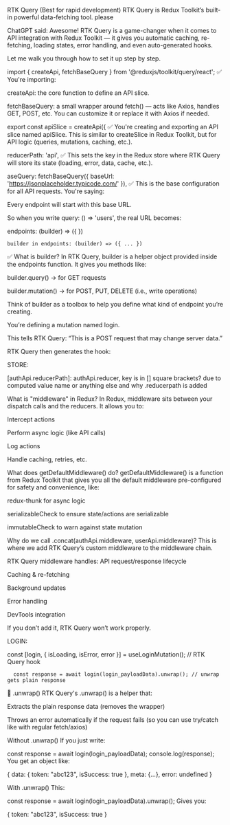  RTK Query (Best for rapid development)
RTK Query is Redux Toolkit’s built-in powerful data-fetching tool. please 


ChatGPT said:
Awesome! RTK Query is a game-changer when it comes to API integration with Redux Toolkit — it gives you automatic caching, re-fetching, loading states, error handling, and even auto-generated hooks.

Let me walk you through how to set it up step by step.

import { createApi, fetchBaseQuery } from '@reduxjs/toolkit/query/react';
✅ You're importing:

createApi: the core function to define an API slice.

fetchBaseQuery: a small wrapper around fetch() — acts like Axios, handles GET, POST, etc. You can customize it or replace it with Axios if needed.



export const apiSlice = createApi({
✅ You're creating and exporting an API slice named apiSlice. This is similar to createSlice in Redux Toolkit, but for API logic (queries, mutations, caching, etc.).

reducerPath: 'api',
✅ This sets the key in the Redux store where RTK Query will store its state (loading, error, data, cache, etc.).


aseQuery: fetchBaseQuery({ baseUrl: 'https://jsonplaceholder.typicode.com/' }),
✅ This is the base configuration for all API requests. You're saying:

Every endpoint will start with this base URL.

So when you write query: () => 'users', the real URL becomes:


endpoints: (builder) => ({ })

    builder in endpoints: (builder) => ({ ... })
✅ What is builder?
In RTK Query, builder is a helper object provided inside the endpoints function. It gives you methods like:

builder.query() → for GET requests

builder.mutation() → for POST, PUT, DELETE (i.e., write operations)

Think of builder as a toolbox to help you define what kind of endpoint you’re creating.


You’re defining a mutation named login.

This tells RTK Query: “This is a POST request that may change server data.”

RTK Query then generates the hook:


STORE:

[authApi.reducerPath]: authApi.reducer, key is in [] square brackets? due to computed value name or anything else and why .reducerpath is added  


What is "middleware" in Redux?
In Redux, middleware sits between your dispatch calls and the reducers. It allows you to:

Intercept actions

Perform async logic (like API calls)

Log actions

Handle caching, retries, etc.

What does getDefaultMiddleware() do?
getDefaultMiddleware() is a function from Redux Toolkit that gives you all the default middleware pre-configured for safety and convenience, like:

redux-thunk for async logic

serializableCheck to ensure state/actions are serializable

immutableCheck to warn against state mutation

Why do we call .concat(authApi.middleware, userApi.middleware)?
This is where we add RTK Query’s custom middleware to the middleware chain.

RTK Query middleware handles:
API request/response lifecycle

Caching & re-fetching

Background updates

Error handling

DevTools integration

If you don’t add it, RTK Query won’t work properly.


LOGIN: 

const [login, { isLoading, isError, error }] = useLoginMutation(); // RTK Query hook

      const response = await login(login_payloadData).unwrap(); // unwrap gets plain response

🔹 .unwrap()
RTK Query's .unwrap() is a helper that:

Extracts the plain response data (removes the wrapper)

Throws an error automatically if the request fails
(so you can use try/catch like with regular fetch/axios)


Without .unwrap()
If you just write:

const response = await login(login_payloadData);
console.log(response);
You get an object like:

{
  data: { token: "abc123", isSuccess: true },
  meta: {...},
  error: undefined
}



With .unwrap()
This:


const response = await login(login_payloadData).unwrap();
Gives you:


{ token: "abc123", isSuccess: true }